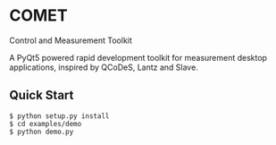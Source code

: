 # COMET

Control and Measurement Toolkit

A PyQt5 powered rapid development toolkit for measurement desktop applications, inspired by QCoDeS, Lantz and Slave.

## Quick Start

    $ python setup.py install
    $ cd examples/demo
    $ python demo.py
